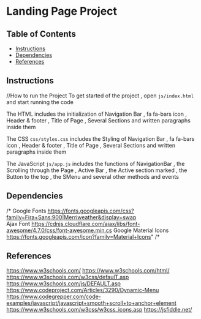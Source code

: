 # Landing Page Project

## Table of Contents

- [Instructions](#instructions)
- [Dependencies](#Dependencies)
- [References](#References)

## Instructions

//How to run the Project
To get started of the project , open `js/index.html` and start running the code

The HTML includes the initialization of Navigation Bar , fa fa-bars icon , Header & footer , Title of Page , Several Sections and written paragraphs inside them

The CSS `css/styles.css` includes the Styling of Navigation Bar , fa fa-bars icon , Header & footer , Title of Page , Several Sections and written paragraphs inside them

The JavaScript `js/app.js` includes the functions of NavigationBar , the Scrolling through the Page , Active Bar , the Active section marked , the Button to the top , the SMenu and several other methods and events

## Dependencies

/\*
Google Fonts https://fonts.googleapis.com/css?family=Fira+Sans:900|Merriweather&display=swap  
Ajax Font https://cdnjs.cloudflare.com/ajax/libs/font-awesome/4.7.0/css/font-awesome.min.cs
Google Material Icons https://fonts.googleapis.com/icon?family=Material+Icons"
/\*

## References

https://www.w3schools.com/
https://www.w3schools.com/html/
https://www.w3schools.com/w3css/defaulT.asp
https://www.w3schools.com/js/DEFAULT.asp
https://www.codeproject.com/Articles/3290/Dynamic-Menu
https://www.codegrepper.com/code-examples/javascript/javascript+smooth+scroll+to+anchor+element
https://www.w3schools.com/w3css/w3css_icons.asp
https://jsfiddle.net/
